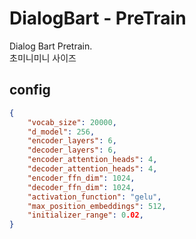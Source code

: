 # DialogBart - PreTrain  
Dialog Bart Pretrain.  
초미니미니 사이즈

## config
```json
{
    "vocab_size": 20000,
    "d_model": 256,
    "encoder_layers": 6,
    "decoder_layers": 6,
    "encoder_attention_heads": 4,
    "decoder_attention_heads": 4,
    "encoder_ffn_dim": 1024,
    "decoder_ffn_dim": 1024,
    "activation_function": "gelu",
    "max_position_embeddings": 512,
    "initializer_range": 0.02,
}
```